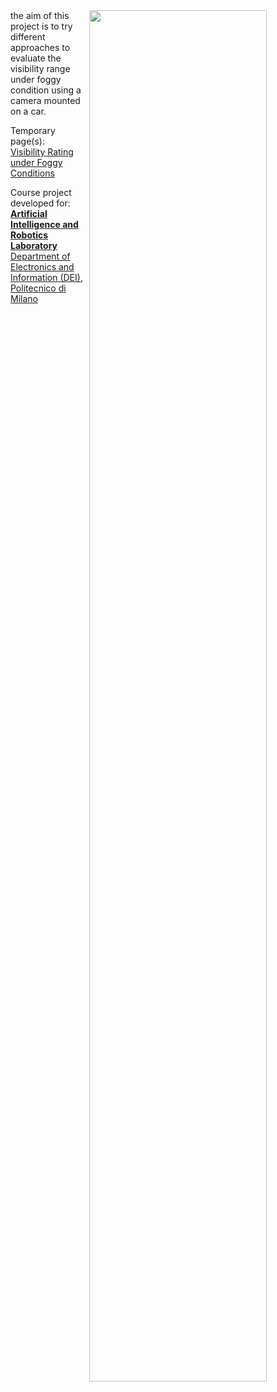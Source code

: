 <img src='http://iaasfog.googlecode.com/svn/trunk/doc/images/iaasAfterArrow.png' align='right' height='75%' />
the aim of this project is to try different approaches to evaluate the visibility range under foggy condition using a camera mounted on a car.

Temporary page(s):<br>
<a href='http://airlab.elet.polimi.it/index.php/Visibility_Rating_under_Foggy_Conditions'>Visibility Rating under Foggy Conditions</a>

Course project developed for:<br>
<b><a href='http://airlab.elet.polimi.it'>Artificial Intelligence and Robotics Laboratory</a></b><br>
<a href='http://www.dei.polimi.it'>Department of Electronics and Information (DEI)</a>, <a href='http://www.polimi.it'>Politecnico di Milano</a>

